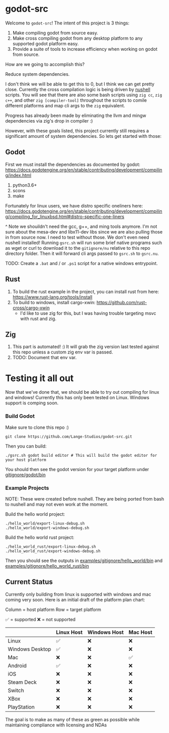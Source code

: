 # godot-src

Welcome to ``godot-src``!  The intent of this project is 3 things:

1. Make compiling godot from source easy.
2. Make cross compiling godot from any desktop platform to any supported godot platform easy.
3. Provide a suite of tools to increase efficiency when working on godot from source.

How are we going to accomplish this?

Reduce system dependencies.

I don't think we will be able to get this to 0, but I think we can get pretty close.  Currently the cross compilation logic is being driven by [nushell](https://www.nushell.sh/) scripts.  You will see that there are also some bash scripts using ``zig cc``, ``zig c++``, and other ``zig [compiler-tool]`` throughout the scripts to comile different platforms and map cli args to the ``zig`` equivalent.

Progress has already been made by eliminating the llvm and mingw dependencies via zig's drop in compiler :)

However, with these goals listed, this project currently still requires a significant amount of system dependencies.  So lets get started with those:

## Godot

First we must install the dependencies as documented by godot: https://docs.godotengine.org/en/stable/contributing/development/compiling/index.html

1. python3.6+
2. scons
3. make

Fortunately for linux users, we have distro specific oneliners here: https://docs.godotengine.org/en/stable/contributing/development/compiling/compiling_for_linuxbsd.html#distro-specific-one-liners

^ Note we shouildn't need the gcc, g++, and ming tools anymore.  I'm not sure about the mesa-dev and libx11-dev libs since we are also pulling those in from source now.  I need to test without those.  We don't even need nushell installed!  Running ``gsrc.sh`` will run some brief native programs such as wget or curl to download it to the ``gitignore/nu`` relative to this repo directory folder.  Then it will forward cli args passed to ``gsrc.sh`` to ``gsrc.nu``.

TODO: Create a ``.bat`` and / or ``.ps1`` script for a native windows entrypoint.

## Rust

1. To build the rust example in the project, you can install rust from here: https://www.rust-lang.org/tools/install
2. To build to windows, install cargo-xwin: https://github.com/rust-cross/cargo-xwin
    - I'd like to use zig for this, but I was having trouble targeting msvc with rust and zig.

## Zig

1. This part is automated! :)  It will grab the zig version last tested against this repo unless a custom zig env var is passed.
2. TODO: Document that env var.


# Testing it all out

Now that we've done that, we should be able to try out compiling for linux and windows!  Currently this has only been tested on Linux.  Windows support is comping soon.

### Build Godot

Make sure to clone this repo :)

```
git clone https://github.com/Lange-Studios/godot-src.git
```

Then you can build:

```
./gsrc.sh godot build editor # This will build the godot editor for your host platform
```

You should then see the godot version for your target platform under [gitignore/godot/bin](gitignore/godot/bin)

### Example Projects

NOTE: These were created before nushell.  They are being ported from bash to nushell and may not even work at the moment.

Build the hello world project:
```
./hello_world/export-linux-debug.sh
./hello_world/export-windows-debug.sh
```

Build the hello world rust project:
```
./hello_world_rust/export-linux-debug.sh
./hello_world_rust/export-windows-debug.sh
```

Then you should see the outputs in [examples/gitignore/hello_world/bin](examples/gitignore/hello_world_rust/bin) and [examples/gitignore/hello_world_rust/bin](examples/gitignore/hello_world_rust/bin)

## Current Status

Currently only building from linux is supported with windows and mac coming very soon.  Here is an initial draft of the platform plan chart:

Column = host platform
Row = target platform

✅ = supported
❌ = not supported

|                 | Linux Host | Windows Host | Mac Host |
|-----------------|------------|--------------|----------|
| Linux           | ✅         | ❌           | ❌       |
| Windows Desktop | ✅         | ❌           | ❌       |
| Mac             | ❌         | ❌           | ✅       |
| Android         | ✅         | ❌           | ❌       |
| iOS             | ❌         | ❌           | ❌       |
| Steam Deck      | ❌         | ❌           | ❌       |
| Switch          | ❌         | ❌           | ❌       |
| XBox            | ❌         | ❌           | ❌       |
| PlayStation     | ❌         | ❌           | ❌       |

The goal is to make as many of these as green as possible while maintaining compliance with licensing and NDAs